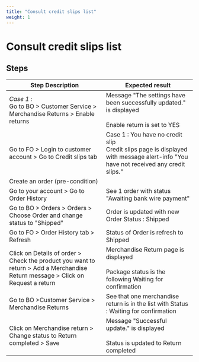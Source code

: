 ```yaml
---
title: "Consult credit slips list"
weight: 1
---
```


# Consult credit slips list
## Steps
| Step Description | Expected result |
| ----- | ----- |
| *Case 1 :*<br>Go to BO > Customer Service > Merchandise Returns > Enable returns | Message "The settings have been successfully updated." is displayed<br><br>Enable return is set to YES |
| Go to FO > Login to customer account > Go to Credit slips tab | Case 1 : You have no credit slip<br>Credit slips page is displayed with message alert-info "You have not received any credit slips." |
| Create an order (pre-condition) |  |
| Go to your account > Go to Order History | See 1 order with status "Awaiting bank wire payment" |
| Go to BO > Orders > Orders > Choose Order and change status to "Shipped" | Order is updated with new Order Status : Shipped |
| Go to FO > Order History tab > Refresh | Status of Order is refresh to Shipped |
| Click on Details of order > Check the product you want to return > Add a Merchandise Return message > Click on Request a return | Merchandise Return page is displayed<br><br>Package status is the following Waiting for confirmation |
| Go to BO >Customer Service > Merchandise Returns | See that one merchandise return is in the list with Status : Waiting for confirmation |
| Click on Merchandise return > Change status to Return completed > Save | Message "Successful update." is displayed<br><br>Status is updated to Return completed |
